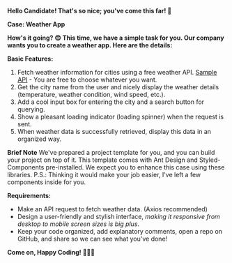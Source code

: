 **Hello Candidate! That's so nice; you've come this far! 🚀**

**Case: Weather App**

**How's it going? 😊 This time, we have a simple task for you. Our company wants you to create a weather app. Here are the details:**

**Basic Features:**

1. Fetch weather information for cities using a free weather API. [Sample API](https://openweathermap.org/current) - You are free to choose whatever you want.
2. Get the city name from the user and nicely display the weather details (temperature, weather condition, wind speed, etc.).
3. Add a cool input box for entering the city and a search button for querying.
4. Show a pleasant loading indicator (loading spinner) when the request is sent.
5. When weather data is successfully retrieved, display this data in an organized way.

**Brief Note**
We've prepared a project template for you, and you can build your project on top of it. This template comes with Ant Design and Styled-Components pre-installed. We expect you to enhance this case using these libraries. P.S.: Thinking it would make your job easier, I've left a few components inside for you.

**Requirements:**

- Make an API request to fetch weather data. (Axios recommended)
- Design a user-friendly and stylish interface, _making it responsive from desktop to mobile screen sizes is big plus_.
- Keep your code organized, add explanatory comments, open a repo on GitHub, and share so we can see what you've done!

**Come on, Happy Coding! 🚀👩‍💻**

